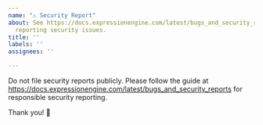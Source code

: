 ```yaml
---
name: "⚠️ Security Report"
about: See https://docs.expressionengine.com/latest/bugs_and_security_reports/ for
  reporting security issues.
title: ''
labels: ''
assignees: ''

---
```


Do not file security reports publicly. Please follow the guide at https://docs.expressionengine.com/latest/bugs_and_security_reports for responsible security reporting.

Thank you! 🙏
